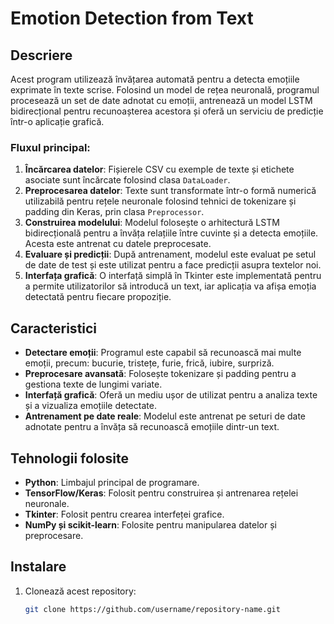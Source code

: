 # Emotion Detection from Text

## Descriere

Acest program utilizează învățarea automată pentru a detecta emoțiile exprimate în texte scrise. Folosind un model de rețea neuronală, programul procesează un set de date adnotat cu emoții, antrenează un model LSTM bidirecțional pentru recunoașterea acestora și oferă un serviciu de predicție într-o aplicație grafică.

### Fluxul principal:
1. **Încărcarea datelor**: Fișierele CSV cu exemple de texte și etichete asociate sunt încărcate folosind clasa `DataLoader`.
2. **Preprocesarea datelor**: Texte sunt transformate într-o formă numerică utilizabilă pentru rețele neuronale folosind tehnici de tokenizare și padding din Keras, prin clasa `Preprocessor`.
3. **Construirea modelului**: Modelul folosește o arhitectură LSTM bidirecțională pentru a învăța relațiile între cuvinte și a detecta emoțiile. Acesta este antrenat cu datele preprocesate.
4. **Evaluare și predicții**: După antrenament, modelul este evaluat pe setul de date de test și este utilizat pentru a face predicții asupra textelor noi.
5. **Interfața grafică**: O interfață simplă în Tkinter este implementată pentru a permite utilizatorilor să introducă un text, iar aplicația va afișa emoția detectată pentru fiecare propoziție.

## Caracteristici

- **Detectare emoții**: Programul este capabil să recunoască mai multe emoții, precum: bucurie, tristețe, furie, frică, iubire, surpriză.
- **Preprocesare avansată**: Folosește tokenizare și padding pentru a gestiona texte de lungimi variate.
- **Interfață grafică**: Oferă un mediu ușor de utilizat pentru a analiza texte și a vizualiza emoțiile detectate.
- **Antrenament pe date reale**: Modelul este antrenat pe seturi de date adnotate pentru a învăța să recunoască emoțiile dintr-un text.

## Tehnologii folosite

- **Python**: Limbajul principal de programare.
- **TensorFlow/Keras**: Folosit pentru construirea și antrenarea rețelei neuronale.
- **Tkinter**: Folosit pentru crearea interfeței grafice.
- **NumPy și scikit-learn**: Folosite pentru manipularea datelor și preprocesare.

## Instalare

1. Clonează acest repository:
   ```bash
   git clone https://github.com/username/repository-name.git
